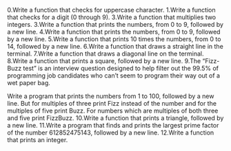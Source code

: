 0.Write a function that checks for uppercase character. 1.Write a function that checks for a digit (0 through 9). 3.Write a function that multiplies two integers. 3.Write a function that prints the numbers, from 0 to 9, followed by a new line. 4.Write a function that prints the numbers, from 0 to 9, followed by a new line. 5.Write a function that prints 10 times the numbers, from 0 to 14, followed by a new line. 6.Write a function that draws a straight line in the terminal. 7.Write a function that draws a diagonal line on the terminal. 8.Write a function that prints a square, followed by a new line. 9.The “Fizz-Buzz test” is an interview question designed to help filter out the 99.5% of programming job candidates who can’t seem to program their way out of a wet paper bag.



Write a program that prints the numbers from 1 to 100, followed by a new line. But for multiples of three print Fizz instead of the number and for the multiples of five print Buzz. For numbers which are multiples of both three and five print FizzBuzz. 10.Write a function that prints a triangle, followed by a new line. 11.Write a program that finds and prints the largest prime factor of the number 612852475143, followed by a new line. 12.Write a function that prints an integer.
